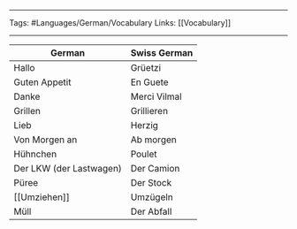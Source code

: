 ___
Tags: #Languages/German/Vocabulary 
Links: [[Vocabulary]] 
___
German | Swiss German
------------ | ------------
Hallo | Grüetzi
Guten Appetit | En Guete
Danke | Merci Vilmal
Grillen | Grillieren
Lieb | Herzig
Von Morgen an | Ab morgen
Hühnchen | Poulet
Der LKW (der Lastwagen) | Der Camion
Püree | Der Stock
[[Umziehen]] | Umzügeln
Müll | Der Abfall